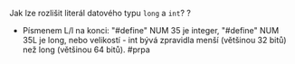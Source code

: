 Jak lze rozlišit literál datového typu `long` a `int`?
?
- Písmenem L/l na konci: "#define" NUM 35 je integer, "#define" NUM 35L je long, nebo velikostí - int bývá zpravidla menší (většinou 32 bitů) než long (většinou 64 bitů).
#prpa
<!--SR:!2023-11-25,3,250--> 